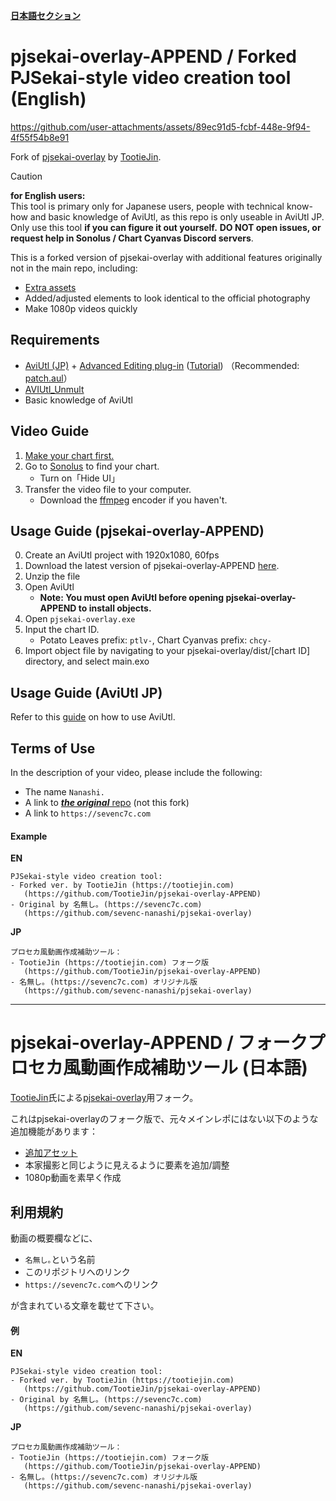 [**日本語セクション**](#pjsekai-overlay-append--フォークプロセカ風動画作成補助ツール-日本語)
# pjsekai-overlay-APPEND / Forked PJSekai-style video creation tool (English)

https://github.com/user-attachments/assets/89ec91d5-fcbf-448e-9f94-4f55f54b8e91

Fork of [pjsekai-overlay](https://github.com/sevenc-nanashi/pjsekai-overlay) by [TootieJin](https://tootiejin.com).

> [!CAUTION]
> **for English users:**\
> This tool is primary only for Japanese users, people with technical know-how and basic knowledge of AviUtl, as this repo is only useable in AviUtl JP.\
> Only use this tool __if you can figure it out yourself.__ **DO NOT open issues, or request help in Sonolus / Chart Cyanvas Discord servers**.

This is a forked version of pjsekai-overlay with additional features originally not in the main repo, including:
- [Extra assets](./assets/extra%20assets)
- Added/adjusted elements to look identical to the official photography
- Make 1080p videos quickly


## Requirements

- [AviUtl (JP)](http://spring-fragrance.mints.ne.jp/aviutl/) + [Advanced Editing plug-in](http://spring-fragrance.mints.ne.jp/aviutl/) ([Tutorial](https://aviutl.info/dl-innsuto-ru/))
  （Recommended: [patch.aul](https://scrapbox.io/ePi5131/patch.aul)）
- [AVIUtl_Unmult](https://github.com/mes51/AVIUtl_Unmult)
- Basic knowledge of AviUtl

## Video Guide

1. [Make your chart first.](https://cc.sevenc7c.com)
2. Go to [Sonolus](https://sonolus.com/) to find your chart.
   - Turn on「Hide UI」
3. Transfer the video file to your computer.
   - Download the [ffmpeg](https://www.ffmpeg.org/) encoder if you haven't.

## Usage Guide (pjsekai-overlay-APPEND)

0. Create an AviUtl project with 1920x1080, 60fps
1. Download the latest version of pjsekai-overlay-APPEND [here](https://github.com/TootieJin/pjsekai-overlay-APPEND/releases/latest/).
2. Unzip the file
3. Open AviUtl
   - **Note: You must open AviUtl before opening pjsekai-overlay-APPEND to install objects.**
4. Open `pjsekai-overlay.exe`
5. Input the chart ID.
   - Potato Leaves prefix: `ptlv-`, Chart Cyanvas prefix: `chcy-`
6. Import object file by navigating to your pjsekai-overlay/dist/[chart ID] directory, and select main.exo

## Usage Guide (AviUtl JP)

Refer to this [guide](https://github.com/Khronophobia/pjsekai-overlay-english/wiki/Usage-Guide) on how to use AviUtl.

## Terms of Use

In the description of your video, please include the following:
- The name `Nanashi.`
- A link to [***the original*** repo](https://github.com/sevenc-nanashi/pjsekai-overlay) (not this fork)
- A link to `https://sevenc7c.com`

#### Example
**EN**
```
PJSekai-style video creation tool:
- Forked ver. by TootieJin (https://tootiejin.com)
   (https://github.com/TootieJin/pjsekai-overlay-APPEND)
- Original by 名無し｡ (https://sevenc7c.com) 
   (https://github.com/sevenc-nanashi/pjsekai-overlay)
```
**JP**
```
プロセカ風動画作成補助ツール：
- TootieJin (https://tootiejin.com) フォーク版
   (https://github.com/TootieJin/pjsekai-overlay-APPEND)
- 名無し｡ (https://sevenc7c.com) オリジナル版
   (https://github.com/sevenc-nanashi/pjsekai-overlay)
```

---------------------------------------------------------------------------------------

# pjsekai-overlay-APPEND / フォークプロセカ風動画作成補助ツール (日本語)

[TootieJin](https://tootiejin.com)氏による[pjsekai-overlay](https://github.com/sevenc-nanashi/pjsekai-overlay)用フォーク。

これはpjsekai-overlayのフォーク版で、元々メインレポにはない以下のような追加機能があります：
- [追加アセット](./assets/extra%20assets/)
- 本家撮影と同じように見えるように要素を追加/調整
- 1080p動画を素早く作成

## 利用規約

動画の概要欄などに、

- `名無し｡`という名前
- このリポジトリへのリンク
- `https://sevenc7c.com`へのリンク

が含まれている文章を載せて下さい。

#### 例
**EN**
```
PJSekai-style video creation tool:
- Forked ver. by TootieJin (https://tootiejin.com)
   (https://github.com/TootieJin/pjsekai-overlay-APPEND)
- Original by 名無し｡ (https://sevenc7c.com) 
   (https://github.com/sevenc-nanashi/pjsekai-overlay)
```
**JP**
```
プロセカ風動画作成補助ツール：
- TootieJin (https://tootiejin.com) フォーク版
   (https://github.com/TootieJin/pjsekai-overlay-APPEND)
- 名無し｡ (https://sevenc7c.com) オリジナル版
   (https://github.com/sevenc-nanashi/pjsekai-overlay)

